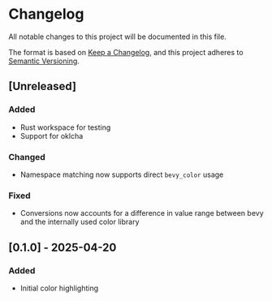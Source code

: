# Changelog

All notable changes to this project will be documented in this file.

The format is based on [Keep a Changelog](https://keepachangelog.com/en/1.1.0/),
and this project adheres to [Semantic Versioning](https://semver.org/spec/v2.0.0.html).

## [Unreleased]

### Added

- Rust workspace for testing
- Support for oklcha

### Changed

- Namespace matching now supports direct `bevy_color` usage

### Fixed

- Conversions now accounts for a difference in value range between bevy and the internally used color library

## [0.1.0] - 2025-04-20

### Added

- Initial color highlighting

<!-- Template for new entry
## [X.Y.Z] - YYYY-MM-DD
### Added
### Changed
### Deprecated
### Removed
### Fixed
### Security
-->

